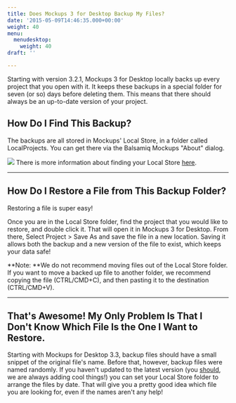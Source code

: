 ```yaml
---
title: Does Mockups 3 for Desktop Backup My Files?
date: '2015-05-09T14:46:35.000+00:00'
weight: 40
menu:
  menudesktop:
    weight: 40
draft: ''

---
```

Starting with version 3.2.1, Mockups 3 for Desktop locally backs up every project that you open with it. It keeps these backups in a special folder for seven (or so) days before deleting them. This means that there should always be an up-to-date version of your project.

## How Do I Find This Backup?

The backups are all stored in Mockups' Local Store, in a folder called LocalProjects. You can get there via the Balsamiq Mockups "About" dialog.  

![](https://media.balsamiq.com/img/support/docs/m4d/b3/localstore.png)
There is more information about finding your Local Store [here](/desktop/localstore/).

* * *

## How Do I Restore a File from This Backup Folder?

Restoring a file is super easy!

Once you are in the Local Store folder, find the project that you would like to restore, and double click it. That will open it in Mockups 3 for Desktop. From there, Select Project > Save As and save the file in a new location. Saving it allows both the backup and a new version of the file to exist, which keeps your data safe!

**Note: **We do not recommend moving files out of the Local Store folder. If you want to move a backed up file to another folder, we recommend copying the file (CTRL/CMD+C), and then pasting it to the destination (CTRL/CMD+V).

* * *

## That's Awesome! My Only Problem Is That I Don't Know Which File Is the One I Want to Restore.

Starting with Mockups for Desktop 3.3, backup files should have a small snippet of the original file's name. Before that, however, backup files were named randomly. If you haven't updated to the latest version (you [should](https://balsamiq.com/download), we are always adding cool things!) you can set your Local Store folder to arrange the files by date. That will give you a pretty good idea which file you are looking for, even if the names aren't any help!
